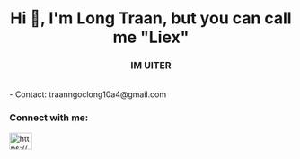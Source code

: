 <h1 align="center">Hi 👋, I'm Long Traan, but you can call me "Liex"</h1>
<h3 align="center">IM UITER</h3>
<br>
- Contact: traanngoclong10a4@gmail.com

<h3 align="left">Connect with me:</h3>
<p align="left">
<a href="https://www.facebook.com/long.traan.435480/" target="blank"><img align="center" src="https://raw.githubusercontent.com/rahuldkjain/github-profile-readme-generator/master/src/images/icons/Social/facebook.svg" alt="https://www.facebook.com/long.traan.435480/" height="30" width="40" /></a>
